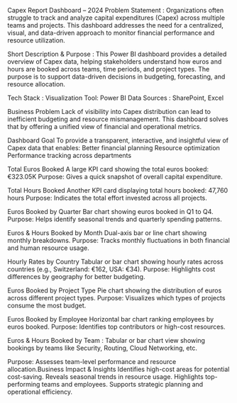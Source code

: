 Capex Report Dashboard – 2024
Problem Statement : Organizations often struggle to track and analyze capital expenditures (Capex) across multiple teams and projects. This dashboard addresses the need for a centralized, visual, and data-driven approach to monitor financial performance and resource utilization.

Short Description & Purpose : This Power BI dashboard provides a detailed overview of Capex data, helping stakeholders understand how euros and hours are booked across teams, time periods, and project types. The purpose is to support data-driven decisions in budgeting, forecasting, and resource allocation.

Tech Stack : Visualization Tool: Power BI
Data Sources : SharePoint, Excel

Business Problem
Lack of visibility into Capex distribution can lead to inefficient budgeting and resource mismanagement. This dashboard solves that by offering a unified view of financial and operational metrics.

Dashboard Goal
To provide a transparent, interactive, and insightful view of Capex data that enables:
  Better financial planning
  Resource optimization
  Performance tracking across departments

Total Euros Booked
  A large KPI card showing the total euros booked: €323.05K
  Purpose: Gives a quick snapshot of overall capital expenditure.

Total Hours Booked
  Another KPI card displaying total hours booked: 47,760 hours
  Purpose: Indicates the total effort invested across all projects.

Euros Booked by Quarter
  Bar chart showing euros booked in Q1 to Q4.
  Purpose: Helps identify seasonal trends and quarterly spending patterns.

Euros & Hours Booked by Month
  Dual-axis bar or line chart showing monthly breakdowns.
  Purpose: Tracks monthly fluctuations in both financial and human resource usage.

Hourly Rates by Country
  Tabular or bar chart showing hourly rates across countries (e.g., Switzerland: €162, USA: €34).
  Purpose: Highlights cost differences by geography for better budgeting.

Euros Booked by Project Type
  Pie chart showing the distribution of euros across different project types.
  Purpose: Visualizes which types of projects consume the most budget.

Euros Booked by Employee
  Horizontal bar chart ranking employees by euros booked.
  Purpose: Identifies top contributors or high-cost resources.

Euros & Hours Booked by Team : Tabular or bar chart view showing bookings by teams like Security, Routing, Cloud Networking, etc.

Purpose: Assesses team-level performance and resource allocation.Business Impact & Insights
  Identifies high-cost areas for potential cost-saving.
  Reveals seasonal trends in resource usage.
  Highlights top-performing teams and employees.
  Supports strategic planning and operational efficiency.
